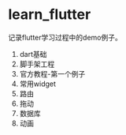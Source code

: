 # learn_flutter

记录flutter学习过程中的demo例子。

1. dart基础
2. 脚手架工程
3. 官方教程-第一个例子
4. 常用widget
5. 路由
6. 拖动
7. 数据库
8. 动画

